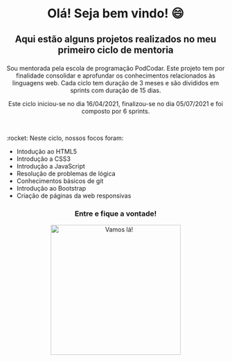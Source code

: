# <p align="center"> Olá! Seja bem vindo! :smile: </p>
## <p align="center"> Aqui estão alguns projetos realizados no meu primeiro ciclo de mentoria </p>
<p align="center"> 
Sou mentorada pela escola de programação PodCodar. Este projeto tem por finalidade consolidar e aprofundar os conhecimentos relacionados às linguagens web. Cada ciclo tem duração de 3 meses e são divididos em sprints com duração de 15 dias.
</p>
<p align="center"> Este ciclo iniciou-se no dia 16/04/2021, finalizou-se no dia 05/07/2021 e foi composto por 6 sprints. </p> 
<br>
<p> :rocket: Neste ciclo, nossos focos foram: <br> 

* Intodução ao HTML5 
* Introdução a CSS3
* Introdução a JavaScript 
* Resolução de problemas de lógica
* Conhecimentos básicos de git
* Introdução ao Bootstrap 
* Criação de páginas da web responsivas 
</p>

### <p align="center">  Entre e fique a vontade! </p>
<p align = "center">
<img alt= "Vamos lá!" src = "https://media.giphy.com/media/Tih6dwH1j1hgFVFgOO/giphy.gif" width="300"/>
</p>
